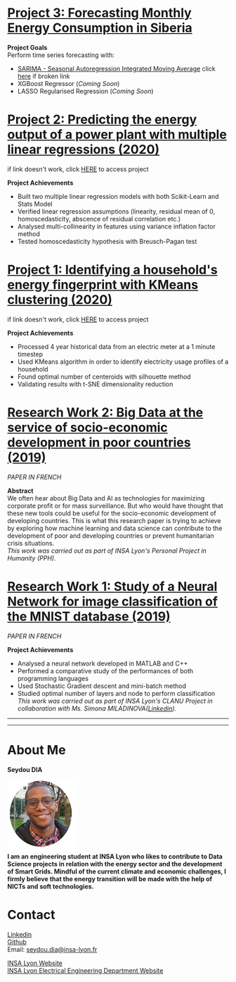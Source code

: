 # [Project 3: Forecasting Monthly Energy Consumption in Siberia](https://nbviewer.jupyter.org/github/seydoudia/ml_energy/blob/master/sdia_prj3_forecasting_siberia_nb1.ipynb)

**Project Goals** <br> Perform time series forecasting with:
* [SARIMA - Seasonal Autoregression Integrated Moving Average](https://nbviewer.jupyter.org/github/seydoudia/ml_energy/blob/master/sdia_prj3_forecasting_siberia_nb1.ipynb) click [here](https://github.com/seydoudia/ml_energy/blob/master/sdia_prj3_forecasting_siberia_nb1.ipynb) if broken link
* XGBoost Regressor (_Coming Soon_)
* LASSO Regularised Regression (_Coming Soon_)


# [Project 2: Predicting the energy output of a power plant with multiple linear regressions (2020)](https://nbviewer.jupyter.org/github/seydoudia/ml_energy/blob/master/sdia_prj2_power_plant.ipynb)
if link doesn't work, click [HERE](https://github.com/seydoudia/ml_energy/blob/master/sdia_prj2_power_plant.ipynb) to access project

**Project Achievements**
* Built two multiple linear regression models with both Scikit-Learn and Stats Model
* Verified linear regression assumptions (linearity, residual mean of 0, homoscedasticity, abscence of residual correlation etc.)
* Analysed multi-collinearity in features using variance inflation factor method
* Tested homoscedasticity hypothesis with Breusch-Pagan test


# [Project 1: Identifying a household's energy fingerprint with KMeans clustering (2020)](https://nbviewer.jupyter.org/github/seydoudia/ml_energy/blob/master/sdia_prj1_cluster_household.ipynb)
if link doesn't work, click [HERE](https://github.com/seydoudia/ml_energy/blob/master/sdia_prj1_cluster_household.ipynb) to access project

**Project Achievements**
* Processed 4 year historical data from an electric meter at a 1 minute timestep
* Used KMeans algorithm in order to identify electricity usage profiles of a household
* Found optimal number of centeroids with silhouette method
* Validating results with t-SNE dimensionality reduction


# [Research Work 2: Big Data at the service of socio-economic development in poor countries (2019)](https://github.com/seydoudia/ml_energy/blob/master/Big_Data_SDG.pdf) 
*PAPER IN FRENCH*

**Abstract**<br>
We often hear about Big Data and AI as technologies for maximizing corporate profit or for mass surveillance. But who would have thought that these new tools could be useful for the socio-economic development of developing countries. This is what this research paper is trying to achieve by exploring how machine learning and data science can contribute to the development of poor and developing countries or prevent humanitarian crisis situations.<br>*This work was carried out as part of INSA Lyon's Personal Project in Humanity (PPH).*

# [Research Work 1: Study of a Neural Network for image classification of the MNIST database (2019)](https://github.com/seydoudia/ml_energy/blob/master/B15_DIA_MILADINOVA.pdf)
*PAPER IN FRENCH*

**Project Achievements**
* Analysed a neural network developed in MATLAB and C++
* Performed a comparative study of the performances of both programming languages
* Used Stochastic Gradient descent and mini-batch method
* Studied optimal number of layers and node to perform classification<br>*This work was carried out as part of INSA Lyon's CLANU Project in collaboration with Ms. Simona MILADINOVA([Linkedin](https://www.linkedin.com/in/simona-miladinova-839b8a17a/)).* 

___
___
# About Me
**Seydou DIA**

![profile picture](https://raw.githubusercontent.com/seydoudia/Data-Science-portfolio/master/no_bg.png "profile pic") <br>
**I am an engineering student at INSA Lyon who likes to contribute to Data Science projects in relation with the energy sector and the development of Smart Grids. Mindful of the current climate and economic challenges, I firmly believe that the energy transition will be made with the help of NICTs and soft technologies.**


# Contact
[Linkedin](https://www.linkedin.com/in/seydou-dia-325b04139/)<br>
[Github](https://github.com/seydoudia)<br>
Email: seydou.dia@insa-lyon.fr<br>

[INSA Lyon Website](https://www.insa-lyon.fr/en)<br>
[INSA Lyon Electrical Engineering Department Website](https://ge.insa-lyon.fr/en/)
